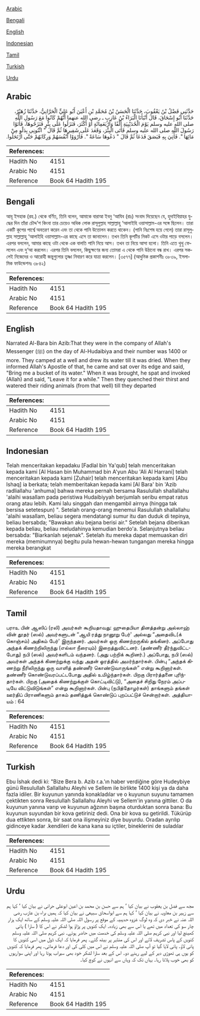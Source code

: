 [Arabic](#arabic)

[Bengali](#bengali)

[English](#english)

[Indonesian](#indonesian)

[Tamil](#tamil)

[Turkish](#turkish)

[Urdu](#urdu)

## Arabic


<div dir="rtl" lang="ar" style={{fontSize:'larger',backgroundColor:'#f8f9fa',padding:20}}>
حَدَّثَنِي فَضْلُ بْنُ يَعْقُوبَ، حَدَّثَنَا الْحَسَنُ بْنُ مُحَمَّدِ بْنِ أَعْيَنَ أَبُو عَلِيٍّ الْحَرَّانِيُّ، حَدَّثَنَا زُهَيْرٌ، حَدَّثَنَا أَبُو إِسْحَاقَ، قَالَ أَنْبَأَنَا الْبَرَاءُ بْنُ عَازِبٍ ـ رضى الله عنهما أَنَّهُمْ كَانُوا مَعَ رَسُولِ اللَّهِ صلى الله عليه وسلم يَوْمَ الْحُدَيْبِيَةِ أَلْفًا وَأَرْبَعَمِائَةٍ أَوْ أَكْثَرَ، فَنَزَلُوا عَلَى بِئْرٍ فَنَزَحُوهَا، فَأَتَوْا رَسُولَ اللَّهِ صلى الله عليه وسلم فَأَتَى الْبِئْرَ، وَقَعَدَ عَلَى شَفِيرِهَا ثُمَّ قَالَ ‏"‏ ائْتُونِي بِدَلْوٍ مِنْ مَائِهَا ‏"‏‏.‏ فَأُتِيَ بِهِ فَبَصَقَ فَدَعَا ثُمَّ قَالَ ‏"‏ دَعُوهَا سَاعَةً ‏"‏‏.‏ فَأَرْوَوْا أَنْفُسَهُمْ وَرِكَابَهُمْ حَتَّى ارْتَحَلُوا‏.‏
</div>
<div style={{backgroundColor:'#f8f9fa',padding:20, marginBottom: 10}}><table> <thead> <tr> <th>References:</th> <th></th> </tr> </thead> <tbody><tr><td>Hadith No</td><td>4151</td></tr><tr><td>Arabic No</td><td>4151</td></tr><tr><td>Reference</td><td>Book 64 Hadith 195</td></tr></tbody></table></div>

## Bengali


<div dir="ltr" lang="bn" style={{fontSize:'larger',backgroundColor:'#f8f9fa',padding:20}}>
আবূ ইসহাক (রহ.) থেকে বর্ণিত, তিনি বলেন, আমাকে বারাআ ইবনু ‘আযিব (রাঃ) সংবাদ দিয়েছেন যে, হুদাইবিয়াহর যুদ্ধের দিন তাঁরা চৌদ্দ’শ কিংবা তার চেয়েও অধিক লোক রাসূলুল্লাহ সাল্লাল্লাহু ‘আলাইহি ওয়াসাল্লাম-এর সঙ্গে ছিলেন। তারা একটি কূপের পার্শ্বে অবতরণ করেন এবং তা থেকে পানি উত্তোলন করতে থাকেন। (পানি নিঃশেষ হয়ে গেলে) তারা রাসূলুল্লাহ সাল্লাল্লাহু ‘আলাইহি ওয়াসাল্লাম-এর কাছে এসে তা জানালেন। তখন তিনি কূপটির নিকট এসে ওটার পাড়ে বসলেন। এরপর বললেন, আমার কাছে ওটা থেকে এক বালতি পানি নিয়ে আস। তখন তা নিয়ে আসা হলো। তিনি এতে থুথু ফেললেন এবং দু‘আ করলেন। এরপর তিনি বললেন, কিছুক্ষণের জন্য তোমরা এ থেকে পানি উঠানো বন্ধ রাখ। এরপর সকলেই নিজেদের ও আরোহী জন্তুগুলোর তৃষ্ণা নিবারণ করে যাত্রা করলেন। [৩৫৭৭] (আধুনিক প্রকাশনীঃ ৩৮৩৯, ইসলামিক ফাউন্ডেশনঃ ৩৮৪২)
</div>
<div style={{backgroundColor:'#f8f9fa',padding:20, marginBottom: 10}}><table> <thead> <tr> <th>References:</th> <th></th> </tr> </thead> <tbody><tr><td>Hadith No</td><td>4151</td></tr><tr><td>Arabic No</td><td>4151</td></tr><tr><td>Reference</td><td>Book 64 Hadith 195</td></tr></tbody></table></div>

## English


<div dir="ltr" lang="en" style={{fontSize:'larger',backgroundColor:'#f8f9fa',padding:20}}>
Narrated Al-Bara bin Azib:That they were in the company of Allah's Messenger (ﷺ) on the day of Al-Hudaibiya and their number was 1400 or more. They camped at a well and drew its water till it was dried. When they informed Allah's Apostle of that, he came and sat over its edge and said, "Bring me a bucket of its water." When it was brought, he spat and invoked (Allah) and said, "Leave it for a while." Then they quenched their thirst and watered their riding animals (from that well) till they departed
</div>
<div style={{backgroundColor:'#f8f9fa',padding:20, marginBottom: 10}}><table> <thead> <tr> <th>References:</th> <th></th> </tr> </thead> <tbody><tr><td>Hadith No</td><td>4151</td></tr><tr><td>Arabic No</td><td>4151</td></tr><tr><td>Reference</td><td>Book 64 Hadith 195</td></tr></tbody></table></div>

## Indonesian


<div dir="ltr" lang="id" style={{fontSize:'larger',backgroundColor:'#f8f9fa',padding:20}}>
Telah menceritakan kepadaku [Fadlal bin Ya'qub] telah menceritakan kepada kami [Al Hasan bin Muhammad bin A'yun Abu 'Ali Al Harrani] telah menceritakan kepada kami [Zuhair] telah menceritakan kepada kami [Abu Ishaq] ia berkata; telah memberitakan kepada kami [Al Bara' bin 'Azib radliallahu 'anhuma] bahwa mereka pernah bersama Rasulullah shallallahu 'alaihi wasallam pada peristiwa Hudaibiyyah berjumlah seribu empat ratus orang atau lebih. Kami lalu singgah dan mengambil airnya (hingga tak bersisa setetespun) ". Setelah orang-orang menemui Rasulullah shallallahu 'alaihi wasallam, beliau segera mendatangi sumur itu dan duduk di tepinya, beliau bersabda; "Bawakan aku bejana berisi air." Setelah bejana diberikan kepada beliau, beliau meludahinya kemudian berdo'a. Selanjutnya beliau bersabda: "Biarkanlah sejenak". Setelah itu mereka dapat memuaskan diri mereka (meminumnya) begitu pula hewan-hewan tungangan mereka hingga mereka berangkat
</div>
<div style={{backgroundColor:'#f8f9fa',padding:20, marginBottom: 10}}><table> <thead> <tr> <th>References:</th> <th></th> </tr> </thead> <tbody><tr><td>Hadith No</td><td>4151</td></tr><tr><td>Arabic No</td><td>4151</td></tr><tr><td>Reference</td><td>Book 64 Hadith 195</td></tr></tbody></table></div>

## Tamil


<div dir="ltr" lang="ta" style={{fontSize:'larger',backgroundColor:'#f8f9fa',padding:20}}>
பராஉ பின் ஆஸிப் (ரலி) அவர்கள் கூறியதாவது: ஹுதைபியா தினத்தன்று அல்லாஹ் வின் தூதர் (ஸல்) அவர்களுடன் “ஆயி ரத்து நானூறு பேர்' அல்லது “அதைவிட(க் கொஞ்சம்) அதிகம் பேர்' இருந்தனர். அவர்கள் ஒரு கிணற்றருகில் தங்கினர். அப்போது அந்தக் கிணற்றிலிருந்து (எல்லா நீரையும்) இறைத்துவிட்டனர். (தண்ணீர் தீர்ந்துவிட்டபோது) நபி (ஸல்) அவர்களிடம் வந்தனர். (அது பற்றிக் கூறினர்.) அப்போது, நபி (ஸல்) அவர்கள் அந்தக் கிணற்றுக்கு வந்து அதன் ஓரத்தில் அமர்ந்தார்கள். பின்பு “அந்தக் கிணற்று நீரிலிருந்து ஒரு வாளித் தண்ணீர் கொண்டுவாருங்கள்” என்று கூறினார்கள். தண்ணீர் கொண்டுவரப்பட்டபோது அதில் உமிழ்ந்தார்கள். பிறகு பிரார்த்தனை புரிந்தார்கள். பிறகு (அதைக் கிணற்றுக்குள் கொட்டிவிட்டு), “அதைச் சிறிது நேரம் அப்படியே விட்டுவிடுங்கள்” என்று கூறினார்கள். பின்பு (நபித்தோழர்கள்) தாங்களும் தங்கள் ஊர்திப் பிராணிகளும் தாகம் தணித்துக் கொண்டுப் புறப்பட்டுச் சென்றார்கள். அத்தியாயம் : 64
</div>
<div style={{backgroundColor:'#f8f9fa',padding:20, marginBottom: 10}}><table> <thead> <tr> <th>References:</th> <th></th> </tr> </thead> <tbody><tr><td>Hadith No</td><td>4151</td></tr><tr><td>Arabic No</td><td>4151</td></tr><tr><td>Reference</td><td>Book 64 Hadith 195</td></tr></tbody></table></div>

## Turkish


<div dir="ltr" lang="tr" style={{fontSize:'larger',backgroundColor:'#f8f9fa',padding:20}}>
Ebu İshak dedi ki: "Bize Bera b. Azib r.a.'ın haber verdiğine göre Hudeybiye günü Resulullah Sallallahu Aleyhi ve Sellem ile birlikte 1400 kişi ya da daha fazla idiler. Bir kuyunun yanında konakladılar ve o kuyunun suyunu tamamen çektikten sonra Resulullah Sallallahu Aleyhi ve Sellem'in yanına gittiler. O da kuyunun yanına varıp ve kuyunun ağzının başına oturduktan sonra bana: Bu kuyunun suyundan bir kova getiriniz dedi. Ona bir kova su getirildi. Tükürüp dua ettikten sonra, bir saat ona ilişmeyiniz diye buyurdu. Oradan ayrılıp gidinceye kadar .kendileri de kana kana su içtiler, bineklerini de suladılar
</div>
<div style={{backgroundColor:'#f8f9fa',padding:20, marginBottom: 10}}><table> <thead> <tr> <th>References:</th> <th></th> </tr> </thead> <tbody><tr><td>Hadith No</td><td>4151</td></tr><tr><td>Arabic No</td><td>4151</td></tr><tr><td>Reference</td><td>Book 64 Hadith 195</td></tr></tbody></table></div>

## Urdu


<div dir="rtl" lang="ur" style={{fontSize:'larger',backgroundColor:'#f8f9fa',padding:20}}>
مجھ سے فضل بن یعقوب نے بیان کیا ‘ ہم سے حسن بن محمد بن اعین ابوعلی حرانی نے بیان کیا ‘ کہا ہم سے زہیر بن معاویہ نے بیان کیا ‘ کہا ہم سے ابواسحاق سبیعی نے بیان کیا کہ ہمیں براء بن عازب رضی اللہ عنہ نے خبر دی کہ وہ لوگ غزوہ حدیبیہ کے موقع پر رسول اللہ صلی اللہ علیہ وسلم کے ساتھ ایک ہزار چار سو کی تعداد میں تھے یا اس سے بھی زیادہ۔ ایک کنویں پر پڑاؤ ہوا لشکر نے اس کا ( سارا ) پانی کھینچ لیا اور نبی کریم صلی اللہ علیہ وسلم کی خدمت میں حاضر ہوئے۔ نبی کریم صلی اللہ علیہ وسلم کنویں کے پاس تشریف لائے اور اس کی منڈیر پر بیٹھ گئے۔ پھر فرمایا کہ ایک ڈول میں اسی کنویں کا پانی لاؤ۔ پانی لایا گیا تو آپ صلی اللہ علیہ وسلم نے اس میں کلی کی اور دعا فرمائی۔ پھر فرمایا کہ کنویں کو یوں ہی تھوڑی دیر کے لیے رہنے دو۔ اس کے بعد سارا لشکر خود بھی سیراب ہوتا رہا اور اپنی سواریوں کو بھی خوب پلاتا رہا۔ یہاں تک کہ وہاں سے انہوں نے کوچ کیا۔
</div>
<div style={{backgroundColor:'#f8f9fa',padding:20, marginBottom: 10}}><table> <thead> <tr> <th>References:</th> <th></th> </tr> </thead> <tbody><tr><td>Hadith No</td><td>4151</td></tr><tr><td>Arabic No</td><td>4151</td></tr><tr><td>Reference</td><td>Book 64 Hadith 195</td></tr></tbody></table></div>